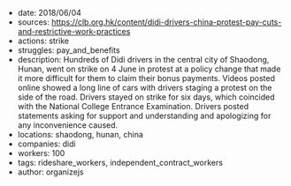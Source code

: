 - date: 2018/06/04
- sources: https://clb.org.hk/content/didi-drivers-china-protest-pay-cuts-and-restrictive-work-practices
- actions: strike
- struggles: pay_and_benefits
- description: Hundreds of Didi drivers in the central city of Shaodong, Hunan, went on strike on 4 June in protest at a policy change that made it more difficult for them to claim their bonus payments. Videos posted online showed a long line of cars with drivers staging a protest on the side of the road. Drivers stayed on strike for six days, which coincided with the National College Entrance Examination. Drivers posted statements asking for support and understanding and apologizing for any inconvenience caused.
- locations: shaodong, hunan, china
- companies: didi
- workers: 100
- tags: rideshare_workers, independent_contract_workers
- author: organizejs

